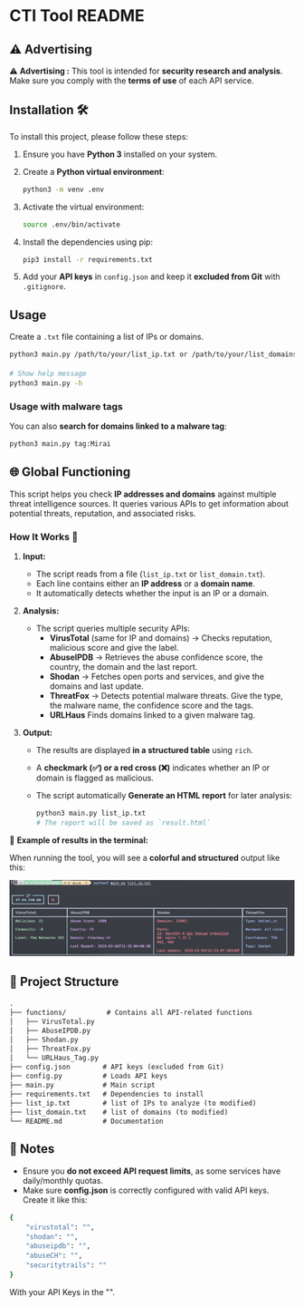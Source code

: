# CTI Tool README

## ⚠️ Advertising

⚠️ **Advertising :** This tool is intended for **security research and analysis**. Make sure you comply with the **terms of use** of each API service.

## Installation 🛠️

To install this project, please follow these steps:

1. Ensure you have **Python 3** installed on your system.
2. Create a **Python virtual environment**:

   ```bash
   python3 -m venv .env
   ```

3. Activate the virtual environment:

   ```bash
   source .env/bin/activate
   ```

4. Install the dependencies using pip:

   ```bash
   pip3 install -r requirements.txt
   ```

5. Add your **API keys** in `config.json` and keep it **excluded from Git** with `.gitignore`.

## Usage

Create a `.txt` file containing a list of IPs or domains.

```bash
python3 main.py /path/to/your/list_ip.txt or /path/to/your/list_domains.txt

# Show help message
python3 main.py -h 
```

### **Usage with malware tags**

You can also **search for domains linked to a malware tag**:

```bash
python3 main.py tag:Mirai
```

## 🌐 Global Functioning

This script helps you check **IP addresses and domains** against multiple threat intelligence sources. It queries various APIs to get information about potential threats, reputation, and associated risks.

### **How It Works** 🚀

1. **Input:**  
   - The script reads from a file (`list_ip.txt` or `list_domain.txt`).
   - Each line contains either an **IP address** or a **domain name**.
   - It automatically detects whether the input is an IP or a domain.

2. **Analysis:**  
   - The script queries multiple security APIs:
     - **VirusTotal** (same for IP and domains) → Checks reputation, malicious score and give the label.
     - **AbuseIPDB** → Retrieves the abuse confidence score, the country, the domain and the last report.
     - **Shodan** → Fetches open ports and services, and give the domains and last update.
     - **ThreatFox** → Detects potential malware threats. Give the type, the malware name, the confidence score and the tags.
     - **URLHaus** Finds domains linked to a given malware tag.

3. **Output:**
   - The results are displayed **in a structured table** using `rich`.
   - A **checkmark (✅) or a red cross (❌)** indicates whether an IP or domain is flagged as malicious.
   - The script automatically **Generate an HTML report** for later analysis:
   
     ```bash
     python3 main.py list_ip.txt
     # The report will be saved as `result.html`
     ```

📌 **Example of results in the terminal:**

When running the tool, you will see a **colorful and structured** output like this:

![alt text](readme_attachment/list-ip.png)


## 📁 Project Structure

```
.
├── functions/          # Contains all API-related functions
│   ├── VirusTotal.py
│   ├── AbuseIPDB.py
│   ├── Shodan.py
│   ├── ThreatFox.py
│   └── URLHaus_Tag.py
├── config.json        # API keys (excluded from Git)
├── config.py          # Loads API keys
├── main.py            # Main script
├── requirements.txt   # Dependencies to install
├── list_ip.txt        # list of IPs to analyze (to modified)
├── list_domain.txt    # list of domains (to modified)
└── README.md          # Documentation
```

## 📝 Notes
- Ensure you **do not exceed API request limits**, as some services have daily/monthly quotas.
- Make sure **config.json** is correctly configured with valid API keys. Create it like this:

```bash
{
    "virustotal": "",
    "shodan": "",
    "abuseipdb": "",
    "abuseCH": "",
    "securitytrails": ""
}

```
With your API Keys in the "".

